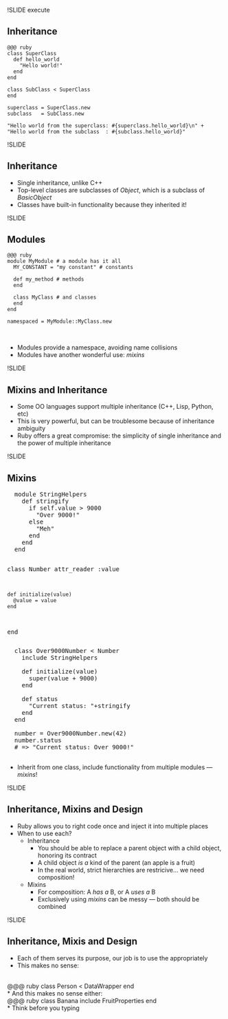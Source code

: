 !SLIDE execute

## Inheritance

    @@@ ruby
    class SuperClass
      def hello_world
        "Hello world!"
      end
    end
    
    class SubClass < SuperClass
    end
    
    superclass = SuperClass.new
    subclass   = SubClass.new
    
    "Hello world from the superclass: #{superclass.hello_world}\n" +
    "Hello world from the subclass  : #{subclass.hello_world}"
    
!SLIDE

## Inheritance

* Single inheritance, unlike C++
* Top-level classes are subclasses of *Object*, which is a subclass of *BasicObject*
* Classes have built-in functionality because they inherited it!

!SLIDE

## Modules

    @@@ ruby
    module MyModule # a module has it all
      MY_CONSTANT = "my constant" # constants
      
      def my_method # methods
      end
      
      class MyClass # and classes
      end
    end
    
    namespaced = MyModule::MyClass.new

<br/>

* Modules provide a namespace, avoiding name collisions
* Modules have another wonderful use: *mixins*

!SLIDE

## Mixins and Inheritance

* Some OO languages support multiple inheritance (C++, Lisp, Python, etc)
* This is very powerful, but can be troublesome because of inheritance ambiguity
* Ruby offers a great compromise: the simplicity of single inheritance and the power of multiple inheritance

!SLIDE

## Mixins

<div class="two-column-container">
  <pre class="sh_ruby sh_sourceCode two-column">
  module StringHelpers
    def stringify
      if self.value > 9000
        "Over 9000!"
      else
        "Meh"
      end
    end
  end

  class Number
    attr_reader :value
    
    def initialize(value)
      @value = value
    end
  end
  </pre>
  <pre class="sh_ruby sh_sourceCode two-column">
  class Over9000Number < Number
    include StringHelpers
    
    def initialize(value)
      super(value + 9000)
    end
    
    def status
      "Current status: "+stringify
    end
  end

  number = Over9000Number.new(42)
  number.status 
  # => "Current status: Over 9000!"
  </pre>
</div>

* Inherit from one class, include functionality from multiple modules — *mixins*!

!SLIDE

## Inheritance, Mixins and Design

* Ruby allows you to right code once and inject it into multiple places
* When to use each?
  * Inheritance
    * You should be able to replace a parent object with a child object, honoring its contract
    * A child object *is a* kind of the parent (an apple is a fruit)
    * In the real world, strict hierarchies are restricive... we need composition!
  * Mixins
    * For composition: A *has a* B, or A *uses a* B
    * Exclusively using *mixins* can be messy — both should be combined
    
!SLIDE

## Inheritance, Mixis and Design

* Each of them serves its purpose, our job is to use the appropriately
* This makes no sense:
<br/>
    @@@ ruby
    class Person < DataWrapper
    end
<br/>
* And this makes no sense either:
<br/>
    @@@ ruby
    class Banana
      include FruitProperties
    end
<br/>      
* Think before you typing
